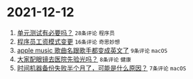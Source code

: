 # 2021-12-12

1. [单元测试有必要吗？](https://www.v2ex.com/t/821608) `28条评论` `程序员`
1. [程序员工资模式变更](https://www.v2ex.com/t/821610) `16条评论` `奇思妙想`
1. [apple music 歌曲名跟歌手都变成英文了](https://www.v2ex.com/t/821604) `9条评论` `macOS`
1. [大家配眼镜去医院先验光吗？](https://www.v2ex.com/t/821624) `8条评论` `健康`
1. [时间机器备份失败半个月了，可能是什么原因？](https://www.v2ex.com/t/821609) `7条评论` `macOS`
